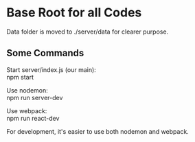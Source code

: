 # Base Root for all Codes

Data folder is moved to ./server/data for clearer purpose.

## Some Commands

Start server/index.js (our main):  
npm start  

Use nodemon:  
npm run server-dev  

Use webpack:  
npm run react-dev  

For development, it's easier to use both nodemon and webpack.